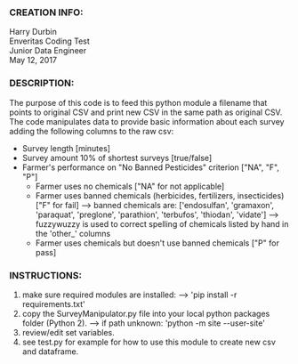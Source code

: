
### CREATION INFO:
Harry Durbin   
Enveritas Coding Test  
Junior Data Engineer  
May 12, 2017  

### DESCRIPTION:
The purpose of this code is to feed this python module a filename that points to original CSV and print new CSV in the same path
as original CSV. The code manipulates data to provide basic information about each survey adding the following columns to the
raw csv:
+ Survey length [minutes]
+ Survey amount 10% of shortest surveys [true/false]
+ Farmer's performance on "No Banned Pesticides" criterion ["NA", "F", "P"]
    - Farmer uses no chemicals ["NA" for not applicable]
    - Farmer uses banned chemicals (herbicides, fertilizers, insecticides) ["F" for fail]
        --> banned chemicals are: ['endosulfan', 'gramaxon', 'paraquat', 'preglone', 'parathion', 'terbufos', 'thiodan', 'vidate']
        --> fuzzywuzzy is used to correct spelling of chemicals listed by hand in the 'other_' columns
    - Farmer uses chemicals but doesn't use banned chemicals ["P" for pass]

### INSTRUCTIONS:
1) make sure required modules are installed:
    --> 'pip install -r requirements.txt'
2) copy the SurveyManipulator.py file into your local python packages folder (Python 2).
    --> if path unknown: 'python -m site --user-site' 
3) review/edit set variables.
4) see test.py for example for how to use this module to create new csv and dataframe.
